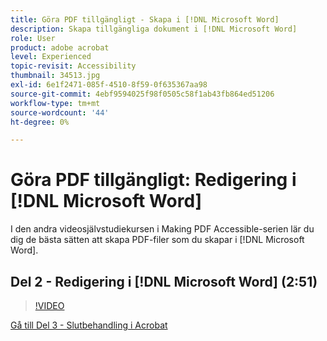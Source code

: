 ```yaml
---
title: Göra PDF tillgängligt - Skapa i [!DNL Microsoft Word]
description: Skapa tillgängliga dokument i [!DNL Microsoft Word]
role: User
product: adobe acrobat
level: Experienced
topic-revisit: Accessibility
thumbnail: 34513.jpg
exl-id: 6e1f2471-085f-4510-8f59-0f635367aa98
source-git-commit: 4ebf9594025f98f0505c58f1ab43fb864ed51206
workflow-type: tm+mt
source-wordcount: '44'
ht-degree: 0%

---
```


# Göra PDF tillgängligt: Redigering i [!DNL Microsoft Word]

I den andra videosjälvstudiekursen i Making PDF Accessible-serien lär du dig de bästa sätten att skapa PDF-filer som du skapar i [!DNL Microsoft Word].

## Del 2 - Redigering i [!DNL Microsoft Word] (2:51)

>[!VIDEO](https://video.tv.adobe.com/v/34513?quality=12&learn=on&hidetitle=true)

[Gå till Del 3 - Slutbehandling i Acrobat](finishing-in-acrobat.md)